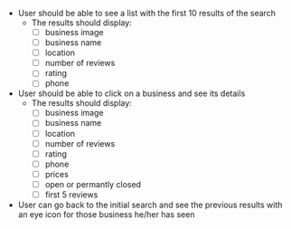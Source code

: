- User should be able to see a list with the first 10 results of the search
	- The results should display:
		- [ ] business image
		- [ ] business name
		- [ ] location
		- [ ] number of reviews
		- [ ] rating
		- [ ] phone

- User should be able to click on a business and see its details
	- The results should display:
		- [ ] business image
		- [ ] business name
		- [ ] location
		- [ ] number of reviews
		- [ ] rating
		- [ ] phone
		- [ ] prices
		- [ ] open or permantly closed
		- [ ] first 5 reviews

- User can go back to the initial search and see the previous results with an eye icon 
for those business he/her has seen


